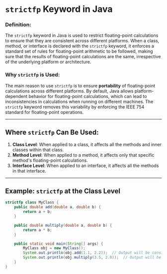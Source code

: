 # `strictfp` Keyword in Java

### Definition:
The `strictfp` keyword in Java is used to restrict floating-point calculations to ensure that they are consistent across different platforms. When a class, method, or interface is declared with the `strictfp` keyword, it enforces a standard set of rules for floating-point arithmetic to be followed, making sure that the results of floating-point calculations are the same, irrespective of the underlying platform or architecture.

### Why `strictfp` is Used:
The main reason to use `strictfp` is to ensure **portability** of floating-point calculations across different platforms. By default, Java allows platform-dependent behavior for floating-point calculations, which can lead to inconsistencies in calculations when running on different machines. The `strictfp` keyword removes this variability by enforcing the IEEE 754 standard for floating-point operations.

---

## Where `strictfp` Can Be Used:
1. **Class Level**: When applied to a class, it affects all the methods and inner classes within that class.
2. **Method Level**: When applied to a method, it affects only that specific method's floating-point calculations.
3. **Interface Level**: When applied to an interface, it affects all the methods in that interface.

---

## Example: `strictfp` at the Class Level

```java
strictfp class MyClass {
    public double add(double a, double b) {
        return a + b;
    }

    public double multiply(double a, double b) {
        return a * b;
    }

    public static void main(String[] args) {
        MyClass obj = new MyClass();
        System.out.println(obj.add(1.1, 2.2));  // Output will be consistent across platforms
        System.out.println(obj.multiply(3.5, 2.0));  // Output will be consistent across platforms
    }
}
